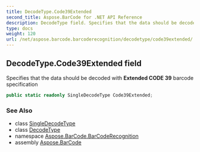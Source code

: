 ```yaml
---
title: DecodeType.Code39Extended
second_title: Aspose.BarCode for .NET API Reference
description: DecodeType field. Specifies that the data should be decoded with Extended CODE 39 barcode specification
type: docs
weight: 120
url: /net/aspose.barcode.barcoderecognition/decodetype/code39extended/
---
```

## DecodeType.Code39Extended field

Specifies that the data should be decoded with **Extended CODE 39** barcode specification

```csharp
public static readonly SingleDecodeType Code39Extended;
```

### See Also

* class [SingleDecodeType](../../singledecodetype/)
* class [DecodeType](../)
* namespace [Aspose.BarCode.BarCodeRecognition](../../decodetype/)
* assembly [Aspose.BarCode](../../../)


